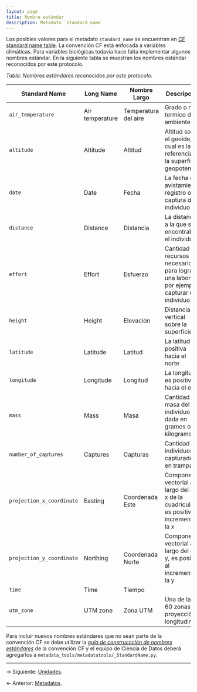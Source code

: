 ```yaml
---
layout: page
title: Nombre estándar
description: Metadato `standard_name`
---
```


Los posibles valores para el metadato `standard_name` se encuentran en [CF standard name
table](http://cfconventions.org/Data/cf-standard-names/current/build/cf-standard-name-table.html).
La convención CF está enfocada a variables climáticas. Para variables biológicas todavía hace falta
implementar algunos nombres estándar. En la siguiente tabla se muestran los nombres estándar
reconocidos por este protocolo.

_Tabla: Nombres estándares reconocidos por este protocolo._

Standard Name             | Long Name       | Nombre Largo         | Descripción
--------------------------|-----------------|----------------------|--------------------------------------------------------------------
`air_temperature`         | Air temperature | Temperatura del aire | Grado o nivel termico del ambiente
`altitude`                | Altitude        | Altitud              | Altitud sobre el geoide, la cual es la referencia de la superficie geopotencial
`date`                    | Date            | Fecha                | La fecha de avistamiento, registro o captura del individuo
`distance`                | Distance        | Distancia            | La distancia a la que se encontraba el individuo
`effort`                  | Effort          | Esfuerzo             | Cantidad de recursos necesarios para lograr una labor, por ejemplo: capturar un individuo
`height`                  | Height          | Elevación            | Distancia vertical sobre la superficie
`latitude`                | Latitude        | Latitud              | La latitud es positiva hacia el norte
`longitude`               | Longitude       | Longitud             | La longitud es positiva hacia el este
`mass`                    | Mass            | Masa                 | Cantidad de masa del individuo dada en gramos o kilogramos
`number_of_captures`      | Captures        | Capturas             | Cantidad de individuos capturados en trampas
`projection_x_coordinate` | Easting         | Coordenada Este      | Componente vectorial a lo largo del eje x de la cuadrícula, es positiva al incrementar la x
`projection_y_coordinate` | Northing        | Coordenada Norte     | Componente vectorial a lo largo del eje y, es positiva al incrementar la y
`time`                    | Time            | Tiempo               | &nbsp;
`utm_zone`                | UTM zone        | Zona UTM             | Una de las 60 zonas de proyección longitudinal

Para incluir nuevos nombres estándares que no sean parte de la convención CF se debe utilizar la
[_guía de construccción de nombres
estándares_](http://cfconventions.org/Data/cf-standard-names/docs/guidelines.html) de la convención
CF y el equipo de Ciencia de Datos deberá agregarlos a `metadata_tools/metadatatools/_StandardName.py`.

---

&rarr; Siguiente: [Unidades](units.html).

&larr; Anterior: [Metadatos](metadatos.html).
